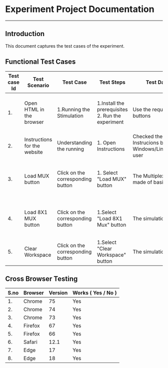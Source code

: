 # Experiment Project Documentation
---
## Introduction
This document captures the test cases of the experiment.

## Functional Test Cases
| Test case Id | Test Scenario | Test Case | Test Steps | Test Data | Expected Output | Actual Output | Test Result | Comments |
| ---  |---    |---            |---   | ---      |  ---           |---   | ---      |  ---           |
| 1. | Open HTML in the browser|1.Running the Stimulation| 1.Install the prerequisites 2. Run the experiment |Use the required buttons| The corresponding webpage opens | The respective page is be displayed on the screen | Pass | None |
| 2. | Instructions for the website | Understanding the running  | 1. Open Instructions | Checked the Instrucions based on Windows/Linux/MAC user | The instructions are displayed| The instructions are displayed  | Pass | Make sure tone.js and npm are installed |
| 3. |Load MUX button |Click on the corresponding button| 1. Select "Load MUX" button |The Multiplexer is made of basic gates |Multiplexer should be displayed|Multiplexer is displayed| Pass | Connect DC and Push ON to activate S1 and S2 on input 1|
| 4. |Load 8X1 MUX button|Click on the corresponding button|1.Select "Load 8X1 Mux" button|The simulation runs| Simulation should run as per mentioned functionality|Simulation runs as given| Pass |Connect DC and Push ON to activate S1 and S2 on input 1|
| 5. |Clear Workspace|Click on the corresponding button|1.Select "Clear Workspace" button |The simulation runs| Simulation should run as per mentioned functionalitty|Simulation runs as given| Pass |None|

## Cross Browser Testing
| S.no | Browser | Version | Works ( Yes / No ) |
| ---  |---    |---            |---   |
| 1. | Chrome | 75 | Yes |
| 2. | Chrome | 74 | Yes |
| 3. | Chrome | 73 | Yes |
| 4. | Firefox | 67 | Yes |
| 5. | Firefox | 66 | Yes |
| 6. | Safari | 12.1 | Yes |
| 7. | Edge | 17 | Yes |
| 8. | Edge | 18 | Yes |
